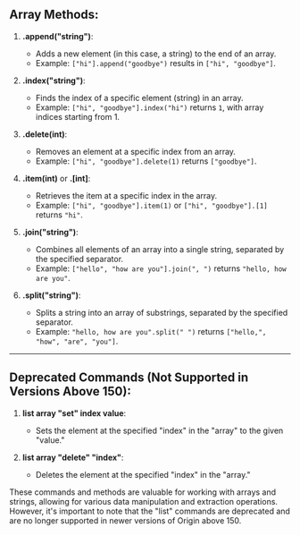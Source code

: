 
## Array Methods:

1. **.append("string")**:
   - Adds a new element (in this case, a string) to the end of an array.
   - Example: `["hi"].append("goodbye")` results in `["hi", "goodbye"]`.

2. **.index("string")**:
   - Finds the index of a specific element (string) in an array.
   - Example: `["hi", "goodbye"].index("hi")` returns `1`, with array indices starting from 1.

3. **.delete(int)**:
   - Removes an element at a specific index from an array.
   - Example: `["hi", "goodbye"].delete(1)` returns `["goodbye"]`.

4. **.item(int)** or **.[int]**:
   - Retrieves the item at a specific index in the array.
   - Example: `["hi", "goodbye"].item(1)` or `["hi", "goodbye"].[1]` returns `"hi"`.

5. **.join("string")**:
   - Combines all elements of an array into a single string, separated by the specified separator.
   - Example: `["hello", "how are you"].join(", ")` returns `"hello, how are you"`.

6. **.split("string")**:
   - Splits a string into an array of substrings, separated by the specified separator.
   - Example: `"hello, how are you".split(" ")` returns `["hello,", "how", "are", "you"]`.

---

## Deprecated Commands (Not Supported in Versions Above 150):

1. **list array "set" index value**:
   - Sets the element at the specified "index" in the "array" to the given "value."

2. **list array "delete" "index"**:
   - Deletes the element at the specified "index" in the "array."

These commands and methods are valuable for working with arrays and strings, allowing for various data manipulation and extraction operations. However, it's important to note that the "list" commands are deprecated and are no longer supported in newer versions of Origin above 150.
